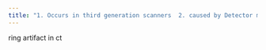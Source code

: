 ```yaml
---
title: "1. Occurs in third generation scanners  2. caused by Detector malfunction or miscalibration"
---
```

ring artifact in ct

